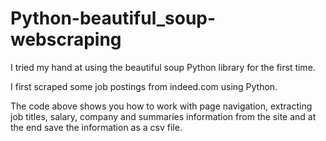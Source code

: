 # Python-beautiful_soup-webscraping

I tried my hand at using the beautiful soup Python library for the first time.

I first scraped some job postings from indeed.com using Python. 

The code above shows you how to work with page navigation, extracting job titles, salary, company and summaries information from the site and at the end save the information as a csv file.
